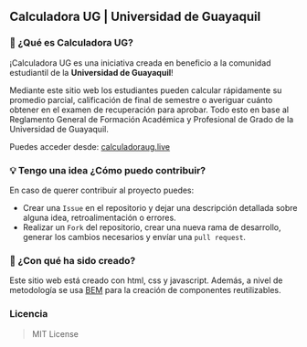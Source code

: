 ## Calculadora UG | Universidad de Guayaquil 

### 🤔 ¿Qué es Calculadora UG?
¡Calculadora UG es una iniciativa creada en beneficio a la comunidad estudiantil
de la **Universidad de Guayaquil**!

Mediante este sitio web los estudiantes pueden calcular rápidamente su promedio parcial, calificación de final de semestre o averiguar cuánto obtener en el examen de recuperación para aprobar. Todo esto en base al Reglamento General de Formación Académica y Profesional de Grado de la Universidad de Guayaquil.

Puedes acceder desde: [calculadoraug.live](https://calculadoraug.live/)

### 💡 Tengo una idea ¿Cómo puedo contribuir?
En caso de querer contribuir al proyecto puedes: 
+ Crear una `Issue` en el repositorio y dejar una descripción detallada sobre alguna idea, retroalimentación o errores.
+ Realizar un `Fork` del repositorio, crear una nueva rama de desarrollo, generar los cambios necesarios y envíar una `pull request`.

### 🧱 ¿Con qué ha sido creado?
Este sitio web está creado con html, css y javascript. Además, a nivel de metodología se usa [BEM](https://getbem.com/) para la creación de componentes reutilizables. 

### Licencia
>MIT License
